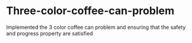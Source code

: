 # Three-color-coffee-can-problem
Implemented the 3 color coffee can problem and ensuring that the safety and progress property are satisfied
